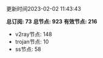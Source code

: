 更新时间2023-02-02 11:43:43

**总订阅: 73**
**总节点: 923**
**有效节点: 216**
- v2ray节点: 148
- trojan节点: 10
- ss节点: 58
